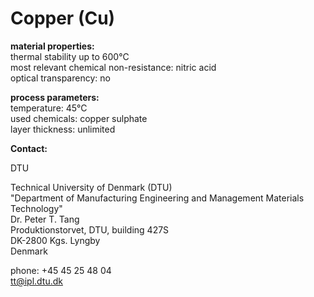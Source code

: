 # Copper (Cu)

__material properties:__  	
thermal stability up to	600°C  
most relevant chemical non-resistance:	nitric acid  
optical transparency:	no
	
__process parameters:__  	
temperature:	45°C  
used chemicals:	copper sulphate  
layer thickness:	unlimited
<!--break-->
__Contact:__  

DTU

Technical University of Denmark (DTU)  
"Department of Manufacturing Engineering and Management
Materials Technology"  
Dr. Peter T. Tang  
Produktionstorvet, DTU, building 427S  
DK-2800 Kgs. Lyngby  
Denmark  

phone: +45 45 25 48 04  
tt@ipl.dtu.dk
